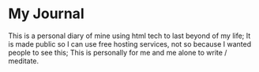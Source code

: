 # My Journal

This is a personal diary of mine using html tech to last beyond of my life; It is made public so I can use free hosting services, not so because I wanted people to see this; This is personally for me and me alone to write / meditate.
